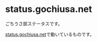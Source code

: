 status.gochiusa.net
===================

ごちうさ部ステータスです。

[status.gochiusa.net](http://status.gochiusa.net)で動いているものです。
